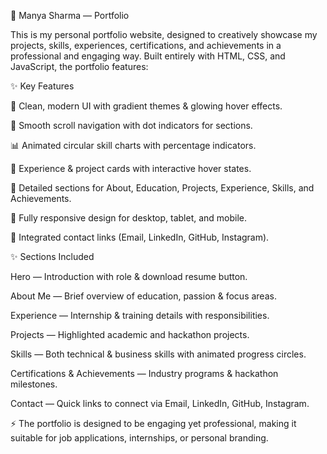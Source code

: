 🌟 Manya Sharma — Portfolio

This is my personal portfolio website, designed to creatively showcase my projects, skills, experiences, certifications, and achievements in a professional and engaging way.
Built entirely with HTML, CSS, and JavaScript, the portfolio features:

✨ Key Features

🎨 Clean, modern UI with gradient themes & glowing hover effects.

🚀 Smooth scroll navigation with dot indicators for sections.

📊 Animated circular skill charts with percentage indicators.

💼 Experience & project cards with interactive hover states.

📝 Detailed sections for About, Education, Projects, Experience, Skills, and Achievements.

📱 Fully responsive design for desktop, tablet, and mobile.

🔗 Integrated contact links (Email, LinkedIn, GitHub, Instagram).

✨ Sections Included

Hero — Introduction with role & download resume button.

About Me — Brief overview of education, passion & focus areas.

Experience — Internship & training details with responsibilities.

Projects — Highlighted academic and hackathon projects.

Skills — Both technical & business skills with animated progress circles.

Certifications & Achievements — Industry programs & hackathon milestones.

Contact — Quick links to connect via Email, LinkedIn, GitHub, Instagram.

⚡ The portfolio is designed to be engaging yet professional, making it suitable for job applications, internships, or personal branding.
